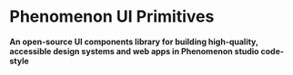 # Phenomenon UI Primitives

**An open-source UI components library for building high-quality, accessible design systems and web apps in Phenomenon studio code-style**
